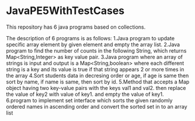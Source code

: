 # JavaPE5WithTestCases
This repository has 6 java programs based on collections.


The description of 6 programs is as follows:
1.Java program to update specific array element by given element and empty the array list.
2.Java program to find the number of counts in the following String, which returns
Map<String,Integer> as key value pair.
3.Java program where an array of strings is input and output is a Map<String,boolean> where
each different string is a key and its value is true if that string appears 2 or more times in the array
4.Sort students data in decresing order or age, if age is same then sort by name, if name is same,
then sort by id.
5.Method that accepts a Map object having two key-value pairs with the keys val1 and val2.
then replace the value of key2 with value of key1. and empty the value of key1.
6.program to implement set interface which sorts the given randomly ordered names in
ascending order and convert the sorted set in to an array list

